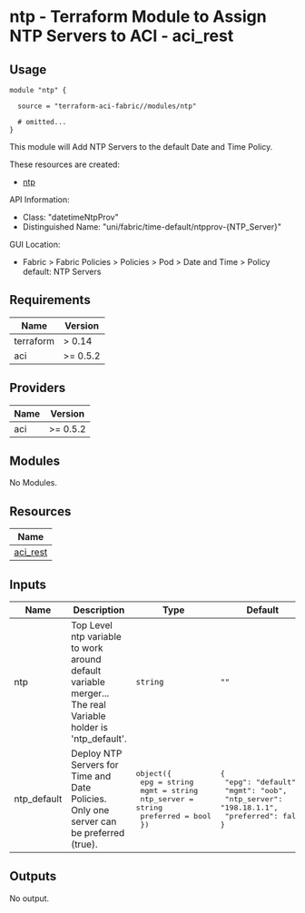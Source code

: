 # ntp - Terraform Module to Assign NTP Servers to ACI - aci_rest

## Usage

```hcl
module "ntp" {

  source = "terraform-aci-fabric//modules/ntp"

  # omitted...
}
```

This module will Add NTP Servers to the default Date and Time Policy.

These resources are created:

* [ntp](https://registry.terraform.io/providers/CiscoDevNet/aci/latest/docs/resources/rest)

API Information:

* Class: "datetimeNtpProv"
* Distinguished Name: "uni/fabric/time-default/ntpprov-{NTP_Server}"

GUI Location:

* Fabric > Fabric Policies > Policies > Pod > Date and Time > Policy default: NTP Servers

<!-- BEGINNING OF PRE-COMMIT-TERRAFORM DOCS HOOK -->
## Requirements

| Name | Version |
|------|---------|
| terraform | > 0.14 |
| aci | >= 0.5.2 |

## Providers

| Name | Version |
|------|---------|
| aci | >= 0.5.2 |

## Modules

No Modules.

## Resources

| Name |
|------|
| [aci_rest](https://registry.terraform.io/providers/ciscodevnet/aci/0.5.2/docs/resources/rest) |

## Inputs

| Name | Description | Type | Default | Required |
|------|-------------|------|---------|:--------:|
| ntp | Top Level ntp variable to work around default variable merger... The real Variable holder is 'ntp\_default'. | `string` | `""` | no |
| ntp\_default | Deploy NTP Servers for Time and Date Policies. Only one server can be preferred (true). | <pre>object({<br>    epg        = string<br>    mgmt       = string<br>    ntp_server = string<br>    preferred  = bool<br>  })</pre> | <pre>{<br>  "epg": "default",<br>  "mgmt": "oob",<br>  "ntp_server": "198.18.1.1",<br>  "preferred": false<br>}</pre> | no |

## Outputs

No output.
<!-- END OF PRE-COMMIT-TERRAFORM DOCS HOOK -->
